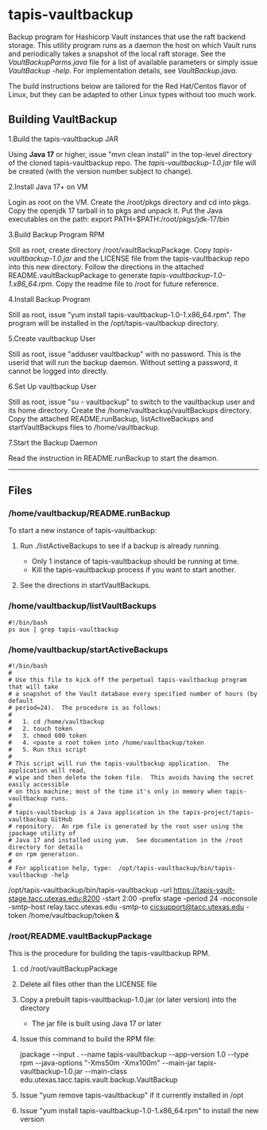 # tapis-vaultbackup

Backup program for Hashicorp Vault instances that use the raft backend storage.  This utility program runs as a daemon the host on which Vault runs and periodically takes a snapshot of the local raft storage.  See the *VaultBackupParms.java* file for a list of available parameters or simply issue *VaultBackup -help*.  For implementation details, see *VaultBackup.java*.

The build instructions below are tailored for the Red Hat/Centos flavor of Linux, but they can be adapted to other Linux types without too much work.
 
## Building VaultBackup 

1.Build the tapis-vaultbackup JAR

Using **Java 17** or higher, issue "mvn clean install" in the top-level directory of the cloned tapis-vaultbackup repo.  The *tapis-vaultbackup-1.0.jar* file will be created (with the version number subject to change).

2.Install Java 17+ on VM

Login as root on the VM.  Create the /root/pkgs directory and cd into pkgs.  Copy the openjdk 17 tarball in to pkgs and unpack it.  Put the Java executables on the path:  export PATH=$PATH:/root/pkgs/jdk-17/bin 

3.Build Backup Program RPM

Still as root, create directory /root/vaultBackupPackage.  Copy *tapis-vaultbackup-1.0.jar* and the LICENSE file from the tapis-vaultbackup repo into this new directory.  Follow the directions in the attached README.vaultBackupPackage to generate *tapis-vaultbackup-1.0-1.x86_64.rpm*.  Copy the readme file to /root for future reference.

4.Install Backup Program

Still as root, issue "yum install tapis-vaultbackup-1.0-1.x86_64.rpm".  The program will be installed in the /opt/tapis-vaultbackup directory.

5.Create vaultbackup User

Still as root, issue "adduser vaultbackup" with no password.  This is the userid that will run the backup daemon.  Without setting a password, it cannot be logged into directly.

6.Set Up vaultbackup User

Still as root, issue "su - vaultbackup" to switch to the vaultbackup user and its home directory.  Create the /home/vaultbackup/vaultBackups directory.  Copy the attached README.runBackup, listActiveBackups and startVaultBackups files to /home/vaultbackup.

7.Start the Backup Daemon

Read the instruction in README.runBackup to start the deamon.

---

## Files

### /home/vaultbackup/README.runBackup

To start a new instance of tapis-vaultbackup:

1. Run ./listActiveBackups to see if a backup is already running.
    - Only 1 instance of tapis-vaultbackup should be running at time.
    - Kill the tapis-vaultbackup process if you want to start another.

2. See the directions in startVaultBackups.


### /home/vaultbackup/listVaultBackups

    #!/bin/bash
    ps aux | grep tapis-vaultbackup


### /home/vaultbackup/startActiveBackups

    #!/bin/bash
    #
    # Use this file to kick off the perpetual tapis-vaultbackup program that will take
    # a snapshot of the Vault database every specified number of hours (by default
    # period=24).  The procedure is as follows:
    #
    #   1. cd /home/vaultbackup
    #   2. touch token
    #   3. chmod 600 token
    #   4. <paste a root token into /home/vaultbackup/token   
    #   5. Run this script
    #
    # This script will run the tapis-vaultbackup application.  The application will read, 
    # wipe and then delete the token file.  This avoids having the secret easily accessible
    # on this machine; most of the time it's only in memory when tapis-vaultbackup runs.
    #
    # tapis-vaultbackup is a Java application in the tapis-project/tapis-vaultbackup GitHub
    # repository.  An rpm file is generated by the root user using the jpackage utility of
    # Java 17 and installed using yum.  See documentation in the /root directory for details
    # on rpm generation.
    #
    # For application help, type:  /opt/tapis-vaultbackup/bin/tapis-vaultbackup -help


/opt/tapis-vaultbackup/bin/tapis-vaultbackup -url https://tapis-vault-stage.tacc.utexas.edu:8200 -start 2:00 -prefix stage -period 24 -noconsole -smtp-host relay.tacc.utexas.edu -smtp-to cicsupport@tacc.utexas.edu -token /home/vaultbackup/token &


### /root/README.vaultBackupPackage

This is the procedure for building the tapis-vaultbackup RPM.

1. cd /root/vaultBackupPackage
2. Delete all files other than the LICENSE file
3. Copy a prebuilt tapis-vaultbackup-1.0.jar (or later version) into the directory
    - The jar file is built using Java 17 or later
4. Issue this command to build the RPM file:

   jpackage --input . --name tapis-vaultbackup --app-version 1.0 --type rpm --java-options "-Xms50m -Xmx100m" --main-jar tapis-vaultbackup-1.0.jar --main-class edu.utexas.tacc.tapis.vault.backup.VaultBackup

5. Issue "yum remove tapis-vaultbackup" if it currently installed in /opt
6. Issue "yum install tapis-vaultbackup-1.0-1.x86_64.rpm" to install the new version
